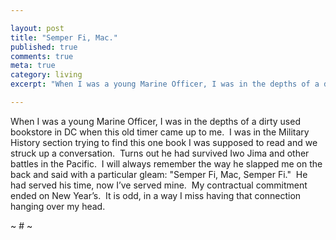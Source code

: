 ```yaml
---

layout: post
title: "Semper Fi, Mac."
published: true
comments: true
meta: true
category: living
excerpt: "When I was a young Marine Officer, I was in the depths of a dirty used bookstore in DC when this old timer came up to me.  I was in the Military History section trying to find this one book I was supposed to read and we struck up a conversation.  Turns out he had survived Iwo Jima and other battles in the Pacific.  I will always remember the way he slapped me on the back and said with a particular gleam: 'Semper Fi, Mac, Semper Fi.'  He had served his time, now I’ve served mine.  My contractual commitment ended on New Year’s.  It is odd, in a way I miss having that connection hanging over my head. "

---
```


When I was a young Marine Officer, I was in the depths of a dirty used bookstore in DC when this old timer came up to me.  I was in the Military History section trying to find this one book I was supposed to read and we struck up a conversation.  Turns out he had survived Iwo Jima and other battles in the Pacific.  I will always remember the way he slapped me on the back and said with a particular gleam: "Semper Fi, Mac, Semper Fi."  He had served his time, now I’ve served mine.  My contractual commitment ended on New Year’s.  It is odd, in a way I miss having that connection hanging over my head.  

~ # ~